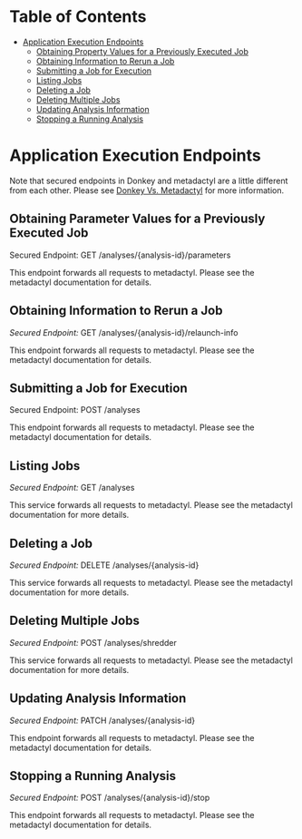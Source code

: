 # Table of Contents

* [Application Execution Endpoints](#application-execution-endpoints)
    * [Obtaining Property Values for a Previously Executed Job](#obtaining-property-values-for-a-previously-executed-job)
    * [Obtaining Information to Rerun a Job](#obtaining-information-to-rerun-a-job)
    * [Submitting a Job for Execution](#submitting-a-job-for-execution)
    * [Listing Jobs](#listing-jobs)
    * [Deleting a Job](#deleting-a-job)
    * [Deleting Multiple Jobs](#deleting-multiple-jobs)
    * [Updating Analysis Information](#updating-analysis-information)
    * [Stopping a Running Analysis](#stopping-a-running-analysis)

# Application Execution Endpoints

Note that secured endpoints in Donkey and metadactyl are a little different from
each other. Please see [Donkey Vs. Metadactyl](donkey-v-metadactyl.md) for more
information.

## Obtaining Parameter Values for a Previously Executed Job

Secured Endpoint: GET /analyses/{analysis-id}/parameters

This endpoint forwards all requests to metadactyl. Please see the metadactyl
documentation for details.

## Obtaining Information to Rerun a Job

*Secured Endpoint:* GET /analyses/{analysis-id}/relaunch-info

This endpoint forwards all requests to metadactyl. Please see the metadactyl
documentation for details.

## Submitting a Job for Execution

Secured Endpoint: POST /analyses

This endpoint forwards all requests to metadactyl. Please see the metadactyl
documentation for details.

## Listing Jobs

*Secured Endpoint:* GET /analyses

This service forwards all requests to metadactyl. Please see the metadactyl
documentation for more details.

## Deleting a Job

*Secured Endpoint:* DELETE /analyses/{analysis-id}

This service forwards all requests to metadactyl. Please see the metadactyl
documentation for more details.

## Deleting Multiple Jobs

*Secured Endpoint:* POST /analyses/shredder

This service forwards all requests to metadactyl. Please see the metadactyl
documentation for more details.

## Updating Analysis Information

*Secured Endpoint:* PATCH /analyses/{analysis-id}

This endpoint forwards all requests to metadactyl. Please see the metadactyl
documentation for details.

## Stopping a Running Analysis

*Secured Endpoint:* POST /analyses/{analysis-id}/stop

This endpoint forwards all requests to metadactyl. Please see the metadactyl
documentation for details.
